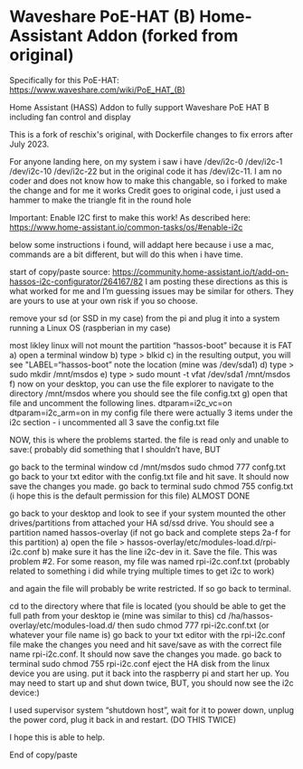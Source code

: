 # Waveshare PoE-HAT (B) Home-Assistant Addon (forked from original)

Specifically for this PoE-HAT: https://www.waveshare.com/wiki/PoE_HAT_(B)

Home Assistant (HASS) Addon to fully support Waveshare PoE HAT B including fan control and display

This is a fork of reschix's original, with Dockerfile changes to fix errors after July 2023.

For anyone landing here, on my system i saw i have 
/dev/i2c-0
/dev/i2c-1
/dev/i2c-10
/dev/i2c-22
but in the original code it has /dev/i2c-11. 
I am no coder and does not know how to make this changable, so i forked to make the change and for me it works
Credit goes to original code, i just used a hammer to make the triangle fit in the round hole

Important: Enable I2C first to make this work! As described here: https://www.home-assistant.io/common-tasks/os/#enable-i2c



below some instructions i found, will addapt here because i use a mac, commands are a bit different, but will do this when i have time.

start of copy/paste source: https://community.home-assistant.io/t/add-on-hassos-i2c-configurator/264167/82 
I am posting these directions as this is what worked for me and I’m guessing issues may be similar for others. They are yours to use at your own risk if you so choose.

remove your sd (or SSD in my case) from the pi and plug it into a system running a Linux OS (raspberian in my case)

most likley linux will not mount the partition “hassos-boot” because it is FAT
a) open a terminal window
b) type > blkid
c) in the resulting output, you will see "LABEL=“hassos-boot”
note the location (mine was /dev/sda1)
d) type > sudo mkdir /mnt/msdos
e) type > sudo mount -t vfat /dev/sda1 /mnt/msdos
f) now on your desktop, you can use the file explorer to navigate to the directory /mnt/msdos where you should see the file config.txt
g) open that file and uncomment the following lines.
dtparam=i2c_vc=on
dtparam=i2c_arm=on
in my config file there were actually 3 items under the i2c section - i uncommented all 3
save the config.txt file

NOW, this is where the problems started. the file is read only and unable to save:(
probably did something that I shouldn’t have, BUT

go back to the terminal window
cd /mnt/msdos
sudo chmod 777 confg.txt
go back to your txt editor with the config.txt file and hit save. It should now save the changes you made.
go back to terminal
sudo chmod 755 config.txt (i hope this is the default permission for this file)
ALMOST DONE

go back to your desktop and look to see if your system mounted the other drives/partitions from attached your HA sd/ssd drive. You should see a partition named hassos-overlay (if not go back and complete steps 2a-f for this partition)
a) open the file > hassos-overlay/etc/modules-load.d/rpi-i2c.conf
b) make sure it has the line i2c-dev in it. Save the file.
This was problem #2. For some reason, my file was named rpi-i2c.conf.txt (probably related to something i did while trying multiple times to get i2c to work)

and again the file will probably be write restricted. If so go back to terminal.

cd to the directory where that file is located (you should be able to get the full path from your desktop
ie (mine was similar to this)
cd /ha/hassos-overlay/etc/modules-load.d/
then
sudo chmod 777 rpi-i2c.conf.txt (or whatever your file name is)
go back to your txt editor with the rpi-i2c.conf file make the changes you need and hit save/save as with the correct file name rpi-i2c.conf. It should now save the changes you made.
go back to terminal
sudo chmod 755 rpi-i2c.conf
eject the HA disk from the linux device you are using. put it back into the raspberry pi and start her up.
You may need to start up and shut down twice, BUT, you should now see the i2c device:)

I used supervisor system “shutdown host”, wait for it to power down, unplug the power cord, plug it back in and restart. (DO THIS TWICE)

I hope this is able to help.

End of copy/paste
